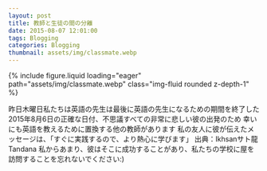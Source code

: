```yaml
---
layout: post
title: 教師と生徒の間の分離
date: 2015-08-07 12:01:00
tags: Blogging
categories: Blogging
thumbnail: assets/img/classmate.webp
---
```


<div class="row mt-3">
    <div class="col-sm mt-3 mt-md-0">
        {% include figure.liquid loading="eager" path="assets/img/classmate.webp" class="img-fluid rounded z-depth-1" %}
    </div>
</div>

昨日木曜日私たちは英語の先生は最後に英語の先生になるための期間を終了した2015年8月6日の正確な日付、不思議すべての非常に悲しい彼の出発のため 幸いにも英語を教えるために置換する他の教師があります 私の友人に彼が伝えたメッセージは、「すぐに実践するので、より熱心に学びます」 出典：Ikhsanサト龍Tandana 私からあまり、彼はそこに成功することがあり、私たちの学校に屋を訪問することを忘れないでください:)

